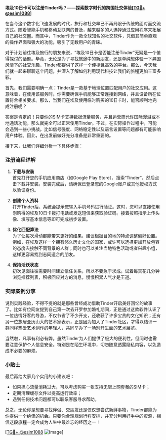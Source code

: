 **埃及10日卡可以注册Tinder吗？——探索数字时代的跨国社交体验[[TG💪+ @esim1088](https://t.me/s/esim1088)]**

在当今这个数字化飞速发展的时代，旅行和社交早已不再局限于传统的面对面交流方式。随着智能手机和移动互联网的普及，越来越多的人选择通过应用程序来拓展自己的社交圈。而其中，Tinder作为一款全球知名的社交软件，凭借其简单直观的操作界面和强大的功能，吸引了无数用户的青睐。

对于计划前往埃及旅行的朋友来说，“埃及10日卡是否能注册Tinder”无疑是一个值得探讨的话题。毕竟，无论是为了寻找旅途中的新朋友，还是单纯想体验一下异国风情下的社交乐趣，Tinder都提供了这样一个便捷且高效的平台。那么，今天我们就一起来聊聊这个问题，并深入了解如何利用现代科技让我们的旅程更加丰富多彩。

首先，我们需要明确一点：Tinder是一款基于地理位置匹配用户的社交应用。这意味着，在使用该服务时，你需要确保手机能够正常连接到网络，并且设备所在位置符合相关要求。那么，当我们在埃及使用临时购买的10日卡时，能否顺利地完成注册呢？

答案是肯定的！只要你的SIM卡支持数据流量服务，并且运营商允许国际漫游或本地通话功能，那么就完全可以正常使用Tinder。不过，在实际操作过程中，可能会遇到一些小挑战。比如信号强度、网络稳定性以及语言设置等问题都有可能影响用户体验。因此，在出发前做好充分准备是非常重要的。

接下来，让我们详细分析一下具体步骤：

### 注册流程详解

1. **下载与安装**  
   首先打开您的手机应用商店（如Google Play Store），搜索“Tinder”，然后点击下载并安装。安装完成后，请确保已登录您的Google账户或其他授权方式以验证身份。

2. **创建个人资料**  
   打开Tinder后，系统会提示您输入手机号码进行验证。这时，您可以直接使用刚购得的埃及10日卡拨打电话或发送短信来获取验证码。接着按照指示上传头像、填写基本信息等即可完成初步设置。

3. **优化匹配算法**  
   为了让每次滑动都能带来更好的结果，建议根据目的地的特点调整偏好设置。例如，在埃及这样一个拥有悠久历史文化的国家，或许可以选择更加开放包容的态度去接触不同背景的人群；同时也可以关注当地特色活动或者兴趣小组，这样更容易找到志同道合的朋友。

4. **保持活跃状态**  
   初次见面往往需要时间建立信任关系，所以不要急于求成。试着每天花几分钟浏览推荐列表，积极回应对方的消息，慢慢积累人气才是王道。

### 实际案例分享

说到实践经验，不得不提的就是那些曾经成功借助Tinder开启美好回忆的故事了。比如有位网友提到自己第一次去开罗参加婚礼期间，正是通过这款软件认识了一位热情好客的导游，不仅节省了不少开支，还收获了许多宝贵的文化知识；还有另一位旅居亚历山大的艺术家表示，正是因为加入了Tinder社区，才得以结识一群同样热爱艺术创作的年轻人，共同举办了一场别开生面的艺术展览。

当然啦，凡事有利必有弊。虽然Tinder为人们提供了极大的便利性，但同时也需要注意保护个人信息安全。特别是在陌生环境中，切勿随意透露隐私内容，以免造成不必要的麻烦。

### 小贴士

最后再给大家几个实用的小建议吧：
- 如果担心流量消耗过大，可以考虑购买一张支持无限上网套餐的SIM卡；
- 定期清理缓存文件以提高运行效率；
- 遇到任何技术问题都可以联系客服寻求帮助。

总之，无论你是想要寻找伴侣、交朋友还是仅仅想尝试新鲜事物，Tinder都能为你提供一个绝佳的机会。只要你合理规划行程安排，并充分利用好手中的资源，相信这段旅程一定会成为人生中最难忘的经历之一！

[[TG💪+ @esim1088](https://t.me/s/esim1088) ![Image](https://i.postimg.cc/4NQfJmqS/Snipaste-2025-05-13-00-14-12.png)]